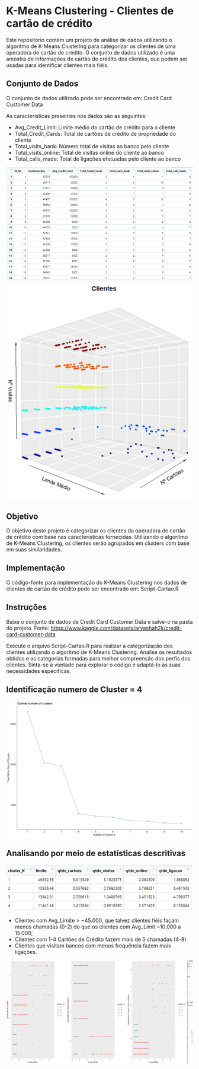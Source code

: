 # K-Means Clustering - Clientes de cartão de crédito
Este repositório contém um projeto de análise de dados utilizando o algoritmo de K-Means Clustering para categorizar os clientes de uma operadora de cartão de crédito. O conjunto de dados utilizado é uma amostra de informações de cartão de crédito dos clientes, que podem ser usadas para identificar clientes mais fiéis.

## Conjunto de Dados
O conjunto de dados utilizado pode ser encontrado em: Credit Card Customer Data

As características presentes nos dados são as seguintes:

- Avg_Credit_Limit: Limite médio do cartão de crédito para o cliente
- Total_Credit_Cards: Total de cartões de crédito de propriedade do cliente
- Total_visits_bank: Número total de visitas ao banco pelo cliente
- Total_visits_online: Total de visitas online do cliente ao banco
- Total_calls_made: Total de ligações efetuadas pelo cliente ao banco

![image](https://github.com/gabriellfariaa/Clientes_Cartao_de_Credito/blob/main/Data.info.png?raw=true)
![image](https://github.com/gabriellfariaa/Clientes_Cartao_de_Credito/blob/main/Clientes.png?raw=true)

## Objetivo
O objetivo deste projeto é categorizar os clientes da operadora de cartão de crédito com base nas características fornecidas. Utilizando o algoritmo de K-Means Clustering, os clientes serão agrupados em clusters com base em suas similaridades.

## Implementação
O código-fonte para implementação do K-Means Clustering nos dados de clientes de cartão de crédito pode ser encontrado em: Script-Cartao.R

## Instruções
Baixe o conjunto de dados de Credit Card Customer Data e salve-o na pasta do projeto.
Fonte: https://www.kaggle.com/datasets/aryashah2k/credit-card-customer-data

Execute o arquivo Script-Cartao.R para realizar a categorização dos clientes utilizando o algoritmo de K-Means Clustering.
Analise os resultados obtidos e as categorias formadas para melhor compreensão dos perfis dos clientes.
Sinta-se à vontade para explorar o código e adaptá-lo às suas necessidades específicas.

## Identificação numero de Cluster = 4

![image](https://github.com/gabriellfariaa/Clientes_Cartao_de_Credito/blob/main/Elbow.png?raw=true)


## Analisando por meio de estatísticas descritivas
![image](https://github.com/gabriellfariaa/Clientes_Cartao_de_Credito/blob/main/Analise%20descritiva.png?raw=true)

- Clientes com Avg_Limite > ~45.000, que talvez clientes fiéis façam menos chamadas (0-2) do que os clientes com Avg_Limit ~10.000 a 15.000;
- Clientes com 1-4 Cartões de Crédito fazem mais de 5 chamadas (4-8)
- Clientes que visitam bancos com menos frequência fazem mais ligações.

![image](https://github.com/gabriellfariaa/Clientes_Cartao_de_Credito/blob/main/conclus%C3%A3o.png?raw=true)
